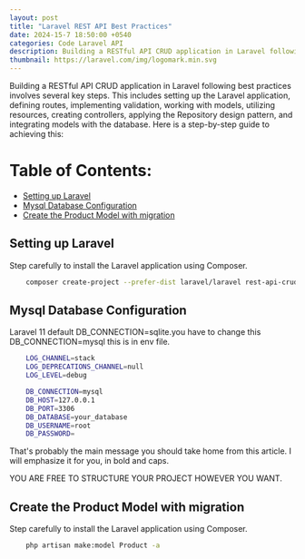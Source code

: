 ```yaml
---
layout: post
title: "Laravel REST API Best Practices"
date: 2024-15-7 18:50:00 +0540
categories: Code Laravel API
description: Building a RESTful API CRUD application in Laravel following best practices involves several key steps.
thumbnail: https://laravel.com/img/logomark.min.svg
---
```


Building a RESTful API CRUD application in Laravel following best practices involves several key steps. This includes setting up the Laravel application, defining routes, implementing validation, working with models, utilizing resources, creating controllers, applying the Repository design pattern, and integrating models with the database. Here is a step-by-step guide to achieving this:

# Table of Contents:

- <a href="#setting-up-aravel">Setting up Laravel</a>
- <a href="#mysql-database-configuration">Mysql Database Configuration</a>
- <a href="#create-the-product-model-with-migration">Create the Product Model with migration</a>

## [](#header-2)Setting up Laravel

Step carefully to install the Laravel application using Composer.

```sh
    composer create-project --prefer-dist laravel/laravel rest-api-crud
```

## [](#header-2)Mysql Database Configuration

Laravel 11 default DB_CONNECTION=sqlite.you have to change this DB_CONNECTION=mysql this is in env file.

```sh
    LOG_CHANNEL=stack
    LOG_DEPRECATIONS_CHANNEL=null
    LOG_LEVEL=debug

    DB_CONNECTION=mysql
    DB_HOST=127.0.0.1
    DB_PORT=3306
    DB_DATABASE=your_database
    DB_USERNAME=root
    DB_PASSWORD=
```

That's probably the main message you should take home from this article. I will emphasize it for you, in bold and caps.

YOU ARE FREE TO STRUCTURE YOUR PROJECT HOWEVER YOU WANT.

## [](#header-2)Create the Product Model with migration

Step carefully to install the Laravel application using Composer.

```sh
    php artisan make:model Product -a
```
